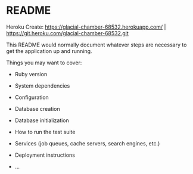# README

Heroku Create: https://glacial-chamber-68532.herokuapp.com/ | https://git.heroku.com/glacial-chamber-68532.git

This README would normally document whatever steps are necessary to get the
application up and running.

Things you may want to cover:

* Ruby version

* System dependencies

* Configuration

* Database creation

* Database initialization

* How to run the test suite

* Services (job queues, cache servers, search engines, etc.)

* Deployment instructions

* ...
